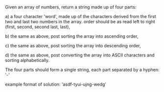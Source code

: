 Given an array of numbers, return a string made up of four parts:

a) a four character 'word', made up of the characters derived from the first two and last two numbers in the array. order should be as read left to right (first, second, second last, last),

b) the same as above, post sorting the array into ascending order,

c) the same as above, post sorting the array into descending order,

d) the same as above, post converting the array into ASCII characters and sorting alphabetically.

The four parts should form a single string, each part separated by a hyphen: '-'

example format of solution: 'asdf-tyui-ujng-wedg' 